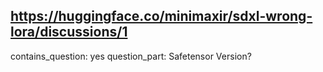 ## https://huggingface.co/minimaxir/sdxl-wrong-lora/discussions/1

contains_question: yes
question_part: Safetensor Version?
